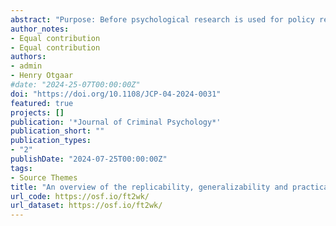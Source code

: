 ```yaml
---
abstract: "Purpose: Before psychological research is used for policy reforms and recommendations, it is important to evaluate its replicability, generalizability, and practical relevance. In the present article, we examined these three criteria for published articles in the Journal of Criminal Psychology. Methodology: Through a literature search for published articles in the Journal of Criminal Psychology related to the topics of the special issue Contemporary Developments in the Retrieval and Evaluation of Witness Testimony: Towards making research more applicable to investigations, we identified 158 eligible articles. For each article, we extracted variables related to the type of article, reported p-values, type of sample and stimuli, power analyses and conducted analyses, and how effect sizes were used and interpreted. We analyzed these variables descriptively and conducted a z-curve analysis. Findings: In terms of generalizability, the articles examined populations of interest (e.g., offenders, prisoners) and there was no sole reliance on WEIRD samples. However, for replicability, there were currently no replication studies or published Registered Reports and the z-curve analysis indicated a low expected replication rate. Moreover, when examining practical relevance, almost no power analyses were conducted and when they were conducted, they were not reproducible or did not use meaningful effect sizes. Finally, although the majority of studies reported effect sizes, they were oftentimes not interpreted. Originality: The present study sheds light on the potential societal impact of published articles in the Journal of Criminal Psychology."
author_notes:
- Equal contribution
- Equal contribution
authors:
- admin
- Henry Otgaar
#date: "2024-25-07T00:00:00Z"
doi: "https://doi.org/10.1108/JCP-04-2024-0031"
featured: true
projects: []
publication: '*Journal of Criminal Psychology*'
publication_short: ""
publication_types:
- "2"
publishDate: "2024-07-25T00:00:00Z"
tags:
- Source Themes
title: "An overview of the replicability, generalizability and practical relevance of eyewitness testimony research in the Journal of Criminal Psychology"
url_code: https://osf.io/ft2wk/
url_dataset: https://osf.io/ft2wk/
---
```




